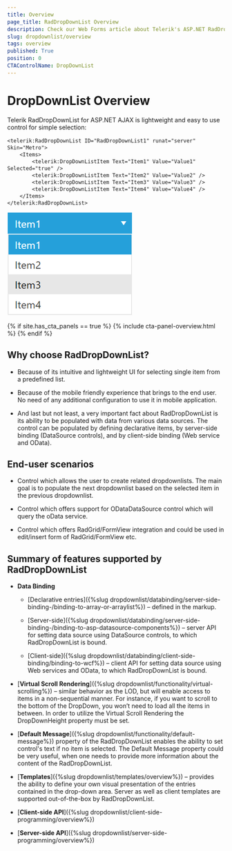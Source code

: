 ```yaml
---
title: Overview
page_title: RadDropDownList Overview
description: Check our Web Forms article about Telerik's ASP.NET RadDropDownList Overview.
slug: dropdownlist/overview
tags: overview
published: True
position: 0
CTAControlName: DropDownList
---
```


# DropDownList Overview

Telerik RadDropDownList for ASP.NET AJAX is lightweight and easy to use control for simple selection:

````ASP.NET
<telerik:RadDropDownList ID="RadDropDownList1" runat="server" Skin="Metro">
    <Items>
        <telerik:DropDownListItem Text="Item1" Value="Value1" Selected="true" />
        <telerik:DropDownListItem Text="Item2" Value="Value2" />
        <telerik:DropDownListItem Text="Item3" Value="Value3" />
        <telerik:DropDownListItem Text="Item4" Value="Value4" />
    </Items>
</telerik:RadDropDownList>
````

![dropdownlist-overview](images/dropdownlist-overview.png)

{% if site.has_cta_panels == true %}
{% include cta-panel-overview.html %}
{% endif %}

## Why choose RadDropDownList?

* Because of its intuitive and lightweight UI for selecting single item from a predefined list.

* Because of the mobile friendly experience that brings to the end user. No need of any additional configuration to use it in mobile application.

* And last but not least, a very important fact about RadDropDownList is its ability to be populated with data from various data sources. The control can be populated by defining declarative items, by server-side binding (DataSource controls), and by client-side binding (Web service and OData).

## End-user scenarios

* Control which allows the user to create related dropdownlists. The main goal is to populate the next dropdownlist based on the selected item in the previous dropdownlist.

* Control which offers support for ODataDataSource control which will query the oData service.

* Control which offers RadGrid/FormView integration and could be used in edit/insert form of RadGrid/FormView etc.

## Summary of features supported by RadDropDownList

* **Data Binding**

	* [Declarative entries]({%slug dropdownlist/databinding/server-side-binding-/binding-to-array-or-arraylist%}) – defined in the markup.

	* [Server-side]({%slug dropdownlist/databinding/server-side-binding-/binding-to-asp-datasource-components%}) – server API for setting data source using DataSource controls, to which RadDropDownList is bound.

	* [Client-side]({%slug dropdownlist/databinding/client-side-binding/binding-to-wcf%}) – client API for setting data source using Web services and OData, to which RadDropDownList is bound.

* [**Virtual Scroll Rendering**]({%slug dropdownlist/functionality/virtual-scrolling%}) – similar behavior as the LOD, but will enable access to items in a non-sequential manner. For instance, if you want to scroll to the bottom of the DropDown, you won’t need to load all the items in between. In order to utilize the Virtual Scroll Rendering the DropDownHeight property must be set.

* [**Default Message**]({%slug dropdownlist/functionality/default-message%}) property of the RadDropDownList enables the ability to set control's text if no item is selected. The Default Message property could be very useful, when one needs to provide more information about the content of the RadDropDownList.

* [**Templates**]({%slug dropdownlist/templates/overview%}) – provides the ability to define your own visual presentation of the entries contained in the drop-down area. Server as well as client templates are supported out-of-the-box by RadDropDownList.

* [**Client-side API**]({%slug dropdownlist/client-side-programming/overview%})

* [**Server-side API**]({%slug dropdownlist/server-side-programming/overview%})
